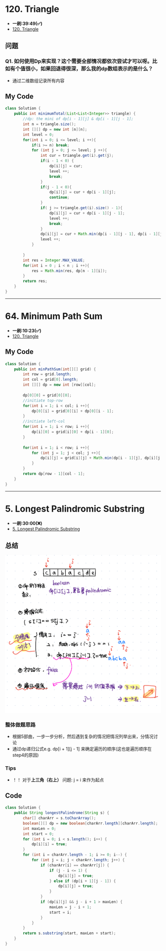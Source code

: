 # 120. Triangle
* **一刷:39:49(✅)**
* [120. Triangle](https://leetcode.com/problems/triangle/?envType=study-plan-v2&envId=top-interview-150)

## 问题
### Q1. 如何使用Dp来实现？这个需要全部情况都依次尝试才可以呀。比如有个值很小，如果回退得很深，那么我的dp数组表示的是什么？
* 通过二维数组记录所有内容

## My Code
```java
class Solution {
    public int minimumTotal(List<List<Integer>> triangle) {
        //dp: the mini of dp[i - 1][j] & dp[i - 1][j - 1];
        int n = triangle.size();
        int [][] dp = new int [n][n];
        int level = 0;
        for(int i = 0; i <= level; i ++){
            if(i >= n) break;
            for (int j = 0; j <= level; j ++){
                int cur = triangle.get(i).get(j);
                if(i - 1 < 0) {
                    dp[i][j] = cur;
                    level ++;
                    break;
                }
                if(j - 1 < 0){
                    dp[i][j] = cur + dp[i - 1][j]; 
                    continue;
                }
                if( j >= triangle.get(i).size() - 1){
                    dp[i][j] = cur + dp[i - 1][j - 1];
                    level ++;
                    break;
                }
                dp[i][j] = cur + Math.min(dp[i - 1][j - 1], dp[i - 1][j]);
                level ++;
            }

        }
        int res = Integer.MAX_VALUE;
        for(int i = 0 ; i < n ; i ++){
            res = Math.min(res, dp[n - 1][i]);
        }
        return res;
    }
}
```
***
# 64. Minimum Path Sum
* **一刷:10:23(✅)**
* [120. Triangle](https://leetcode.com/problems/minimum-path-sum/?envType=study-plan-v2&envId=top-interview-150)

## My Code
```java
class Solution {
    public int minPathSum(int[][] grid) {
        int row = grid.length;
        int col = grid[0].length;
        int [][] dp = new int [row][col];

        dp[0][0] = grid[0][0];
        //initiate top-row
        for(int i = 1; i < col; i ++){
            dp[0][i] = grid[0][i] + dp[0][i - 1];
        }
        //initiate left-col
        for(int i = 1; i < row; i ++){
            dp[i][0] = grid[i][0] + dp[i - 1][0];
        }

        for(int i = 1; i < row; i ++){
            for (int j = 1; j < col; j ++){
                dp[i][j] = grid[i][j] + Math.min(dp[i - 1][j], dp[i][j - 1]);
            }
        }
        return dp[row - 1][col - 1];
    }
}
```
***
# 5. Longest Palindromic Substring
* **一刷:30:00(❌)**
* [5. Longest Palindromic Substring](https://leetcode.com/problems/longest-palindromic-substring/?envType=study-plan-v2&envId=top-interview-150)
## 总结
![image](./img/5.jpeg)
### 整体做题思路
* 根据5部曲，一步一步分析，然后遇到复杂的情况把情况列举出来，分情况讨论
* 通过dp递归公式e.g. dp[i + 1][j - 1] 来确定遍历的顺序(这也是遍历顺序在step4的原因)
### Tips
* ！！ 对于**上三角（右上）** 问题: j = i 来作为起点
## Code
```java
class Solution {
    public String longestPalindrome(String s) {
        char[] charArr = s.toCharArray();
        boolean[][] dp = new boolean[charArr.length][charArr.length];
        int maxLen = 0;
        int start = 0;
        for (int i = 0; i < s.length(); i++) {
            dp[i][i] = true;
        }
        for (int i = charArr.length - 1; i >= 0; i--) {
            for (int j = i; j < charArr.length; j++) {
                if (charArr[i] == charArr[j]) {
                    if (j - i <= 1) {
                        dp[i][j] = true;
                    } else if (dp[i + 1][j - 1]) {
                        dp[i][j] = true;
                    }
                }
                if (dp[i][j] && j - i + 1 > maxLen) {
                    maxLen = j - i + 1;
                    start = i;
                }
            }
        }
        return s.substring(start, maxLen + start);
    }
}
```